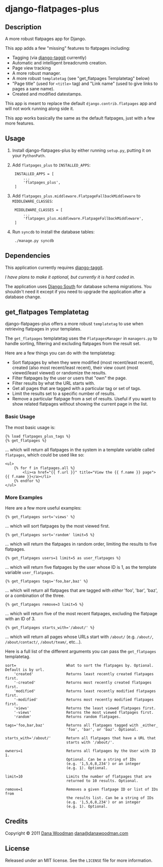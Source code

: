 # django-flatpages-plus

## Description

A more robust flatpages app for Django.

This app adds a few "missing" features to flatpages including: 

- Tagging (via [django-taggit][] currently)
- Automatic and intelligent breadcrumb creation.
- Page view tracking
- A more robust manager.
- A more robust `templatetag` (see "get_flatpages Templatetag" below)
- "Page title" (used for `<title>` tag) and "Link name" (used to give links to pages a sane name).
- Created and modified datestamps.

This app is meant to replace the default `django.contrib.flatpages` app and will not work running along side it.

This app works basically the same as the default flatpages, just with a few more features.


## Usage

1. Install django-flatpages-plus by either running `setup.py`, putting it on your `PythonPath`.

1. Add `flatpages_plus` to `INSTALLED_APPS`:

        INSTALLED_APPS = [
            ...
            'flatpages_plus',
        ]

1. Add `flatpages_plus.middleware.FlatpageFallbackMiddleware` to `MIDDLEWARE_CLASSES`:

        MIDDLEWARE_CLASSES = [
            ...
            'flatpages_plus.middleware.FlatpageFallbackMiddleware',
        ]

1. Run `syncdb` to install the database tables:

        ./manage.py syncdb


## Dependencies

This application currently requires [django-taggit](https://github.com/alex/django-taggit).

*I have plans to make it optional, but currently it is hard coded in.*

The application uses [Django South](http://south.aeracode.org/) for database schema migrations. You shouldn't need it except if you need to upgrade the application after a database change.


## get_flatpages Templatetag

django-flatpages-plus offers a more robust `templatetag` to use when retrieving flatpages in your templates.

The `get_flatpages` templatetag uses the `FlatpagesManager` in `managers.py` to handle sorting, filtering and excluding flatpages from the result set.

Here are a few things you can do with the templatetag:

- Sort flatpages by when they were modified (most recent/least recent), created (also most recent/least recent), their view count (most viewed/least viewed) or randomize the results.
- Filter flatpages by the user or users that "own" the page.
- Filter results by what the URL starts with.
- Get all pages that are tagged with a particular tag or set of tags.
- Limit the results set to a specific number of results.
- Remove a particular flatpage from a set of results. Useful if you want to show related flatpages without showing the current page in the list.

### Basic Usage

The most basic usage is:

    {% load flatpages_plus_tags %}
    {% get_flatpages %}

... which will return all flatpages in the system in a template variable called `flatpages`, which could be used like so:

    <ul>
        {% for f in flatpages.all %}
            <li><a href="{{ f.url }}" title="View the {{ f.name }} page">{{ f.name }}</a></li>
        {% endfor %}
    </ul>

### More Examples

Here are a few more useful examples:

    {% get_flatpages sort='views' %}

... which will sort flatpages by the most viewed first.

    {% get_flatpages sort='random' limit=5 %}

... which will return the flatpages in random order, limiting the results to five flatpages.

    {% get_flatpages users=1 limit=5 as user_flatpages %}

... which will return five flatpages by the user whose ID is 1, as the template variable `user_flatpages`.

    {% get_flatpages tags='foo,bar,baz' %}

... which will return all flatpages that are tagged with *either* 'foo', 'bar', 'baz', or a combination of the three.

    {% get_flatpages remove=3 limit=5 %}

... which will return five of the most recent flatpages, excluding the flatpage with an ID of 3.

    {% get_flatpages starts_with='/about/' %}

... which will return all pages whose URLs start with `/about/` (e.g. `/about/`, `/about/contact/`, `/about/team/`, etc...).

Here is a full list of the different arguments you can pass the `get_flatpages` templatetag.

    sort=                       What to sort the flatpages by. Optional. Default is by url.
        'created'               Returns least recently created flatpages first.
        '-created'              Returns most recently created flatpages first.
        'modified'              Returns least recently modified flatpages first.
        '-modified'             Returns most recently modified flatpages first.
        'views'                 Returns the least viewed flatpages first.
        '-views'                Returns the most viewed flatpages first.
        'random'                Returns random flatpages.
        
    tags='foo,bar,baz'          Returns all flatpages tagged with _either_      
                                'foo', 'bar', or 'baz'. Optional.
    
    starts_with='/about/'       Return all flatpages that have a URL that 
                                starts with '/about/'.
    
    owners=1                    Returns all flatpages by the User with ID 1. 
                                Optional. Can be a string of IDs 
                                (e.g. '1,5,6,8,234') or an integer 
                                (e.g. 1). Optional.
                                
    limit=10                    Limits the number of flatpages that are 
                                returned to 10 results. Optional.
                                
    remove=1                    Removes a given flatpage ID or list of IDs from
                                the results list. Can be a string of IDs 
                                (e.g. '1,5,6,8,234') or an integer 
                                (e.g. 1). Optional.


## Credits

Copyright &copy; 2011 [Dana Woodman][] <dana@danawoodman.com>


## License

Released under an MIT license. See the `LICENSE` file for more information.


[django-taggit]: https://github.com/alex/django-taggit "View django-taggit on GitHub"
[Dana Woodman]: http://www.danawoodman.com/ "View Dana's website"
